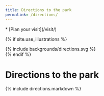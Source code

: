 ```yaml
---
title: Directions to the park
permalink: /directions/
---
```


<nav markdown="1">
* [Plan your visit](/visit/)
</nav>

{% if site.use_illustrations %}
<style>
.girl {
  grid-column: -3/-1;
  grid-row: 1/5;
}
.girl svg {
  height: 20vmax;
  width: auto;
}
main h1 {
  grid-column: 2/-3;
}
main h1 + p {
  grid-column: 2/-3;
}
main > nav:first-child {
  grid-row-start: 1;
}
main > h1 + nav {
    grid-column: 3/-3;
}
</style>

<div class="girl">
{% include backgrounds/directions.svg %}
</div>
{% endif %}

Directions to <span class="avoid-break">the park</span>
======================

{% include directions.markdown %}
